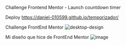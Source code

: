 Challenge Frontend Mentor - Launch countdown timer

Deploy https://daniel-010599.github.io/temporizador/

Challenge FrontEnd Mentor
![desktop-design](https://user-images.githubusercontent.com/66961947/107104056-1c52d500-67ee-11eb-898f-1e8b424b647e.jpg)

Mi diseño que hice de FrontEnd Mentor
![image](https://user-images.githubusercontent.com/66961947/107104132-5a4ff900-67ee-11eb-9bf7-f4222d9cecae.png)

